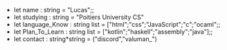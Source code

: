 - let name : string = "Lucas";;
- let studying : string = "Poitiers University CS"
- let language_Know : string list = ["html";"css";"JavaScript";"c";"ocaml";;
- let Plan_To_Learn : string list = ["kotlin";"haskell";"assembly";"java"];;
- let contact : string*string = ("discord","valuman_")
 
<!---
valumane/valumane is a ✨ special ✨ repository because its `README.md` (this file) appears on your GitHub profile.
You can click the Preview link to take a look at your changes.
--->
